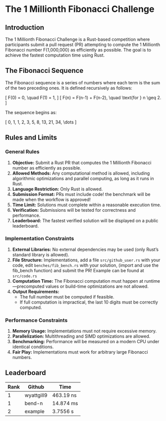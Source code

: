 # The 1 Millionth Fibonacci Challenge

## Introduction
The 1 Millionth Fibonacci Challenge is a Rust-based competition where participants submit a pull request (PR) attempting to compute the 1 Millionth Fibonacci number F(1,000,000) as efficiently as possible. The goal is to achieve the fastest computation time using Rust.

## The Fibonacci Sequence
The Fibonacci sequence is a series of numbers where each term is the sum of the two preceding ones. It is defined recursively as follows:

\[
F(0) = 0, \quad F(1) = 1,
\]
\[
F(n) = F(n-1) + F(n-2), \quad \text{for } n \geq 2.
\]

The sequence begins as:

\[
0, 1, 1, 2, 3, 5, 8, 13, 21, 34, \dots
\]

## Rules and Limits

### General Rules
1. **Objective:** Submit a Rust PR that computes the 1 Millionth Fibonacci number as efficiently as possible.
2. **Allowed Methods:** Any computational method is allowed, including algorithmic optimizations and parallel computing, as long as it runs in Rust.
3. **Language Restriction:** Only Rust is allowed.
4. **Submission Format:** PRs must include code! the benchmark will be made when the workflow is approved!
5. **Time Limit:** Solutions must complete within a reasonable execution time.
6. **Verification:** Submissions will be tested for correctness and performance.
7. **Leaderboard:** The fastest verified solution will be displayed on a public leaderboard.

### Implementation Constraints
1. **External Libraries:** No external dependencies may be used (only Rust’s standard library is allowed).
2. **File Structure:** Implementations, add a file `src/github_user.rs` with your code, edit `benches/fib_bench.rs` with your solution, (import and use the fib_bench function) and submit the PR! Example can be found at `src/code.rs`
3. **Computation Time:** The Fibonacci computation must happen at runtime—precomputed values or build-time optimizations are not allowed.
4. **Output Requirements:**
   - The full number must be computed if feasible.
   - If full computation is impractical, the last 10 digits must be correctly computed.

### Performance Constraints
1. **Memory Usage:** Implementations must not require excessive memory.
2. **Parallelization:** Multithreading and SIMD optimizations are allowed.
3. **Benchmarking:** Performance will be measured on a modern CPU under identical conditions.
4. **Fair Play:** Implementations must work for arbitrary large Fibonacci numbers.

## Leaderboard

| Rank | Github      |    Time   |
|------|-------------|-----------|
| 1    | wyattgill9  | 463.19 ns |
| 1    | bend-n      | 14.874 ms |
| 2    | example     | 3.7556 s  |   


